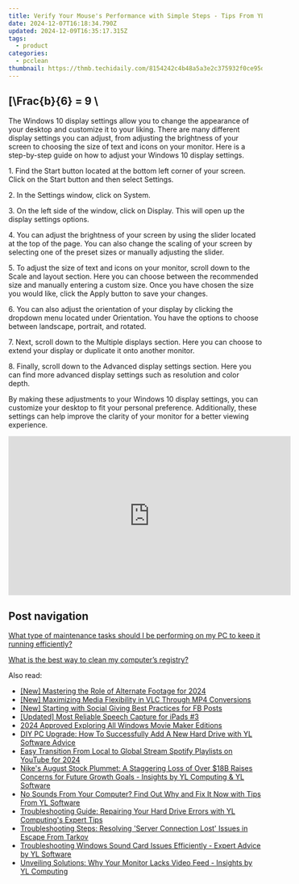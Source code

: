 ```yaml
---
title: Verify Your Mouse's Performance with Simple Steps - Tips From YL Computing
date: 2024-12-07T16:18:34.790Z
updated: 2024-12-09T16:35:17.315Z
tags:
  - product
categories:
  - pcclean
thumbnail: https://thmb.techidaily.com/8154242c4b48a5a3e2c375932f0ce95d88da4301b070e6743a1524b127e144e2.jpg
---
```


## \[\Frac{b}{6} = 9 \

The Windows 10 display settings allow you to change the appearance of your desktop and customize it to your liking. There are many different display settings you can adjust, from adjusting the brightness of your screen to choosing the size of text and icons on your monitor. Here is a step-by-step guide on how to adjust your Windows 10 display settings. 

1\. Find the Start button located at the bottom left corner of your screen. Click on the Start button and then select Settings.

2\. In the Settings window, click on System.

3\. On the left side of the window, click on Display. This will open up the display settings options. 

4\. You can adjust the brightness of your screen by using the slider located at the top of the page. You can also change the scaling of your screen by selecting one of the preset sizes or manually adjusting the slider.

5\. To adjust the size of text and icons on your monitor, scroll down to the Scale and layout section. Here you can choose between the recommended size and manually entering a custom size. Once you have chosen the size you would like, click the Apply button to save your changes.

6\. You can also adjust the orientation of your display by clicking the dropdown menu located under Orientation. You have the options to choose between landscape, portrait, and rotated.

7\. Next, scroll down to the Multiple displays section. Here you can choose to extend your display or duplicate it onto another monitor.

8\. Finally, scroll down to the Advanced display settings section. Here you can find more advanced display settings such as resolution and color depth. 

By making these adjustments to your Windows 10 display settings, you can customize your desktop to fit your personal preference. Additionally, these settings can help improve the clarity of your monitor for a better viewing experience.

<!-- affiliate ads begin -->
<iframe width="560" height="315" src="https://www.youtube.com/embed/gOyLy8DeizY?si=GkAmK0hChZw6_2tW" title="YouTube video player" frameborder="0" allow="accelerometer; autoplay; clipboard-write; encrypted-media; gyroscope; picture-in-picture; web-share" referrerpolicy="strict-origin-when-cross-origin" allowfullscreen></iframe>
<!-- affiliate ads end -->

## Post navigation

[What type of maintenance tasks should I be performing on my PC to keep it running efficiently?](https://tools.techidaily.com/pcclean/products/)

[What is the best way to clean my computer’s registry?](https://tools.techidaily.com/pcclean/products/)

<ins class="adsbygoogle"
     style="display:block"
     data-ad-format="autorelaxed"
     data-ad-client="ca-pub-7571918770474297"
     data-ad-slot="1223367746"></ins>

<ins class="adsbygoogle"
     style="display:block"
     data-ad-client="ca-pub-7571918770474297"
     data-ad-slot="8358498916"
     data-ad-format="auto"
     data-full-width-responsive="true"></ins>

<span class="atpl-alsoreadstyle">Also read:</span>
<div><ul>
<li><a href="https://article-tips.techidaily.com/new-mastering-the-role-of-alternate-footage-for-2024/"><u>[New] Mastering the Role of Alternate Footage for 2024</u></a></li>
<li><a href="https://extra-support.techidaily.com/new-maximizing-media-flexibility-in-vlc-through-mp4-conversions/"><u>[New] Maximizing Media Flexibility in VLC Through MP4 Conversions</u></a></li>
<li><a href="https://extra-support.techidaily.com/new-starting-with-social-giving-best-practices-for-fb-posts/"><u>[New] Starting with Social Giving Best Practices for FB Posts</u></a></li>
<li><a href="https://video-capture.techidaily.com/updated-most-reliable-speech-capture-for-ipads-3/"><u>[Updated] Most Reliable Speech Capture for iPads #3</u></a></li>
<li><a href="https://fox-boxes.techidaily.com/2024-approved-exploring-all-windows-movie-maker-editions/"><u>2024 Approved Exploring All Windows Movie Maker Editions</u></a></li>
<li><a href="https://discover-alternatives.techidaily.com/diy-pc-upgrade-how-to-successfully-add-a-new-hard-drive-with-yl-software-advice/"><u>DIY PC Upgrade: How To Successfully Add A New Hard Drive with YL Software Advice</u></a></li>
<li><a href="https://youtube-data.techidaily.com/transition-from-local-to-global-stream-spotify-playlists-on-youtube-for-2024/"><u>Easy Transition From Local to Global Stream Spotify Playlists on YouTube for 2024</u></a></li>
<li><a href="https://discover-alternatives.techidaily.com/nikes-august-stock-plummet-a-staggering-loss-of-over-18b-raises-concerns-for-future-growth-goals-insights-by-yl-computing-and-yl-software/"><u>Nike's August Stock Plummet: A Staggering Loss of Over $18B Raises Concerns for Future Growth Goals - Insights by YL Computing & YL Software</u></a></li>
<li><a href="https://discover-alternatives.techidaily.com/no-sounds-from-your-computer-find-out-why-and-fix-it-now-with-tips-from-yl-software/"><u>No Sounds From Your Computer? Find Out Why and Fix It Now with Tips From YL Software</u></a></li>
<li><a href="https://discover-alternatives.techidaily.com/troubleshooting-guide-repairing-your-hard-drive-errors-with-yl-computings-expert-tips/"><u>Troubleshooting Guide: Repairing Your Hard Drive Errors with YL Computing's Expert Tips</u></a></li>
<li><a href="https://win-blog.techidaily.com/troubleshooting-steps-resolving-server-connection-lost-issues-in-escape-from-tarkov/"><u>Troubleshooting Steps: Resolving 'Server Connection Lost' Issues in Escape From Tarkov</u></a></li>
<li><a href="https://discover-alternatives.techidaily.com/troubleshooting-windows-sound-card-issues-efficiently-expert-advice-by-yl-software/"><u>Troubleshooting Windows Sound Card Issues Efficiently - Expert Advice by YL Software</u></a></li>
<li><a href="https://discover-alternatives.techidaily.com/unveiling-solutions-why-your-monitor-lacks-video-feed-insights-by-yl-computing/"><u>Unveiling Solutions: Why Your Monitor Lacks Video Feed - Insights by YL Computing</u></a></li>
</ul></div>

